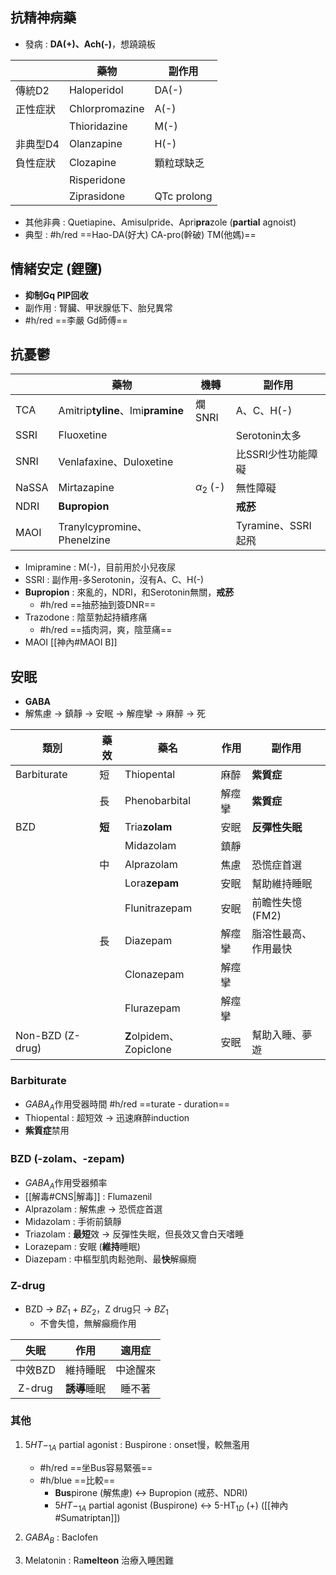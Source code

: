 ## 抗精神病藥
- 發病 : **DA(+)、Ach(-)**，想蹺蹺板

|          | 藥物          | 副作用      |
|----------|---------------|-------------|
| 傳統D2   | Haloperidol   | DA(-)       |
| 正性症狀 | Chlorpromazine | A(-)        |
|          | Thioridazine  | M(-)        |
| 非典型D4 | Olanzapine    | H(-)        |
| 負性症狀 | Clozapine     | 顆粒球缺乏  |
|          | Risperidone   |             |
|          | Ziprasidone   | QTc prolong |
- 其他非典 : Quetiapine、Amisulpride、Apri**pra**zole (**partial** agnoist)
- 典型 : #h/red ==Hao-DA(好大) CA-pro(幹破) TM(他媽)==
## 情緒安定 (鋰鹽)
- **抑制Gq PIP回收**
- 副作用 : 腎臟、甲狀腺低下、胎兒異常
- #h/red ==李嚴 Gd師傅==
## 抗憂鬱
|       | 藥物                        | 機轉   | 副作用             |
|-------|-----------------------------|--------|--------------------|
| TCA   | Amitrip**tyline**、Imi**pramine**   | 爛SNRI | A、C、H(-)         |
| SSRI  | Fluoxetine                  |        | Serotonin太多      |
| SNRI  | Venlafaxine、Duloxetine     |        | 比SSRI少性功能障礙 |
| NaSSA | Mirtazapine                 | $\alpha_2$ (-) | 無性障礙           |
| NDRI  | **Bupropion**                   |        | **戒菸**               |
| MAOI  | Tranylcypromine、Phenelzine |        | Tyramine、SSRI起飛 |
- Imipramine : M(-)，目前用於小兒夜尿
- SSRI : 副作用-多Serotonin，沒有A、C、H(-)
- **Bupropion** : 來亂的，NDRI，和Serotonin無關，**戒菸**
	- #h/red ==抽菸抽到簽DNR==
- Trazodone : 陰莖勃起持續疼痛
	- #h/red  ==插肉洞，爽，陰莖痛==
- MAOI [[神內#MAOI B]]
## 安眠
- **GABA**
- 解焦慮 -> 鎮靜 -> 安眠 -> 解痙攣 -> 麻醉 -> 死

| 類別            | 藥效 | 藥名                | 作用   | 副作用               |
|-----------------|------|---------------------|--------|----------------------|
| Barbiturate     | 短   | Thiopental          | 麻醉   | **紫質症**               |
|                 | 長   | Phenobarbital       | 解痙攣 | **紫質症**               |
| BZD             | **短**   | Tria**zolam**           | 安眠   | **反彈性失眠**           |
|                 |      | Midazolam           | 鎮靜   |                      |
|                 | 中   | Alprazolam          | 焦慮   | 恐慌症首選           |
|                 |      | Lora**zepam**           | 安眠   | 幫助維持睡眠         |
|                 |      | Flunitrazepam       | 安眠   | 前瞻性失憶(FM2)      |
|                 | 長   | Diazepam            | 解痙攣 | 脂溶性最高、作用最快 |
|                 |      | Clonazepam          | 解痙攣 |                      |
|                 |      | Flurazepam          | 解痙攣 |                      |
| Non-BZD (Z-drug)|      | **Z**olpidem、Zopiclone | 安眠   | 幫助入睡、夢遊       |
### Barbiturate
- $GABA_A$作用受器時間 #h/red ==turate - duration==
- Thiopental : 超短效 -> 迅速麻醉induction
- **紫質症**禁用
### BZD (-zolam、-zepam)
- $GABA_A$作用受器頻率
- [[解毒#CNS|解毒]] : Flumazenil
- Alprazolam : 解焦慮 -> 恐慌症首選
- Midazolam : 手術前鎮靜
- Triazolam : **最短**效 -> 反彈性失眠，但長效又會白天嗜睡
- Lorazepam : 安眠 (**維持**睡眠)
- Diazepam : 中樞型肌肉鬆弛劑、最**快**解癲癇
### Z-drug
- BZD -> $BZ_1+BZ_2$，Z drug只 -> $BZ_1$
	- 不會失憶，無解癲癇作用

|   失眠  |   作用   |  適用症  |
|:-------:|:--------:|:--------:|
| 中效BZD | 維持睡眠 | 中途醒來 |
|  Z-drug | **誘導**睡眠 |  睡不著  |
### 其他
1. $5HT-_{1A}$ partial agonist : Buspirone : onset慢，較無濫用
	- #h/red ==坐Bus容易緊張==
	-  #h/blue ==比較==
		- **Bus**pirone (解焦慮) <-> Bupropion (戒菸、NDRI)
		-  $5HT-_{1A}$ partial agonist (Buspirone) <-> 5-HT$_{1D}$ (+) ([[神內#Sumatriptan]])
1. $GABA_B$ : Baclofen

2. Melatonin : Ra**melteon** 治療入睡困難